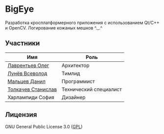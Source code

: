 # BigEye

Разработка кросплатформерного приложения с использованием Qt/C++ и OpenCV.
Логирование кожаных мешков ^._.^

## Участники
| Имя | Роль |
|---|---|
| [Лаврентьев Олег](https://github.com/Larinenok) | Архитектор |
| [Лунёв Всеволод](https://github.com/skattetskiy) | Тимлид |
| [Мальцев Данил](https://github.com/Chopa1) | Программист |
| [Толкачев Станислав](https://github.com/6yntar05) | Технический специалист |
| Харлампиди София | Дизайнер |

## Лицензия
GNU General Public License 3.0 ([GPL](LICENSE))
